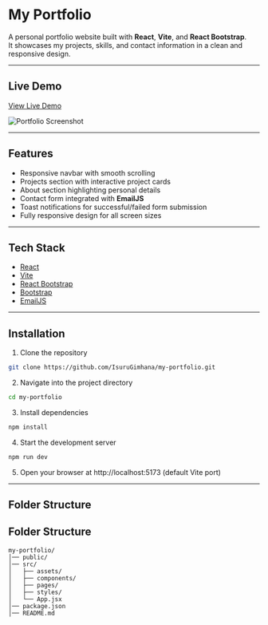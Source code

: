 # My Portfolio

A personal portfolio website built with **React**, **Vite**, and **React Bootstrap**.  
It showcases my projects, skills, and contact information in a clean and responsive design.

---

## Live Demo
[View Live Demo](https://your-live-demo-link.com)  

![Portfolio Screenshot](screenshot.png)  

---

## Features
- Responsive navbar with smooth scrolling
- Projects section with interactive project cards
- About section highlighting personal details
- Contact form integrated with **EmailJS**
- Toast notifications for successful/failed form submission
- Fully responsive design for all screen sizes

---

## Tech Stack
- [React](https://reactjs.org/)
- [Vite](https://vitejs.dev/)
- [React Bootstrap](https://react-bootstrap.github.io/)
- [Bootstrap](https://getbootstrap.com/)
- [EmailJS](https://www.emailjs.com/)

---

## Installation

1. Clone the repository

```bash
git clone https://github.com/IsuruGimhana/my-portfolio.git
```
2. Navigate into the project directory

```bash
cd my-portfolio
```
3. Install dependencies

```bash
npm install
```
4. Start the development server

```bash
npm run dev
```
5. Open your browser at http://localhost:5173 (default Vite port)

---

## Folder Structure

## Folder Structure
```text
my-portfolio/
│── public/
│── src/
│   ├── assets/
│   ├── components/
│   ├── pages/
│   ├── styles/
│   └── App.jsx
│── package.json
│── README.md

